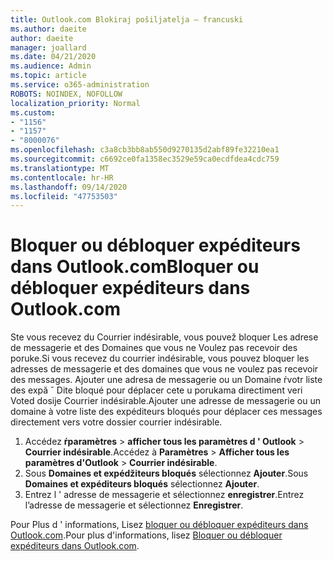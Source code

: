 ```yaml
---
title: Outlook.com Blokiraj pošiljatelja – francuski
ms.author: daeite
author: daeite
manager: joallard
ms.date: 04/21/2020
ms.audience: Admin
ms.topic: article
ms.service: o365-administration
ROBOTS: NOINDEX, NOFOLLOW
localization_priority: Normal
ms.custom:
- "1156"
- "1157"
- "8000076"
ms.openlocfilehash: c3a8cb3bb8ab550d9270135d2abf89fe32210ea1
ms.sourcegitcommit: c6692ce0fa1358ec3529e59ca0ecdfdea4cdc759
ms.translationtype: MT
ms.contentlocale: hr-HR
ms.lasthandoff: 09/14/2020
ms.locfileid: "47753503"
---
```

# <a name="bloquer-ou-dbloquer-expditeurs-dans-outlookcom"></a><span data-ttu-id="59578-102">Bloquer ou débloquer expéditeurs dans Outlook.com</span><span class="sxs-lookup"><span data-stu-id="59578-102">Bloquer ou débloquer expéditeurs dans Outlook.com</span></span>

<span data-ttu-id="59578-103">Ste vous recevez du Courrier indésirable, vous pouvež bloquer Les adrese de messagerie et des Domaines que vous ne Voulez pas recevoir des poruke.</span><span class="sxs-lookup"><span data-stu-id="59578-103">Si vous recevez du courrier indésirable, vous pouvez bloquer les adresses de messagerie et des domaines que vous ne voulez pas recevoir des messages.</span></span> <span data-ttu-id="59578-104">Ajouter une adresa de messagerie ou un Domaine ŕvotr liste des expă ˇ Dite bloqué pour déplacer cete u porukama directiment veri Voted dosije Courrier indésirable.</span><span class="sxs-lookup"><span data-stu-id="59578-104">Ajouter une adresse de messagerie ou un domaine à votre liste des expéditeurs bloqués pour déplacer ces messages directement vers votre dossier courrier indésirable.</span></span>

1. <span data-ttu-id="59578-105">Accédez **ŕparamètres**  >  **afficher tous les paramètres d ' Outlook**  >  **Courrier indésirable**.</span><span class="sxs-lookup"><span data-stu-id="59578-105">Accédez à **Paramètres** > **Afficher tous les paramètres d'Outlook** > **Courrier indésirable**.</span></span>
1. <span data-ttu-id="59578-106">Sous **Domaines et expédžiteurs bloqués** sélectionnez **Ajouter**.</span><span class="sxs-lookup"><span data-stu-id="59578-106">Sous **Domaines et expéditeurs bloqués** sélectionnez **Ajouter**.</span></span>
1. <span data-ttu-id="59578-107">Entrez l ' adresse de messagerie et sélectionnez **enregistrer**.</span><span class="sxs-lookup"><span data-stu-id="59578-107">Entrez l’adresse de messagerie et sélectionnez **Enregistrer**.</span></span>

<span data-ttu-id="59578-108">Pour Plus d ' informations, Lisez [bloquer ou débloquer expéditeurs dans Outlook.com](https://support.office.com/fr-fr/article/afba1c94-77bb-4f50-8b85-057cf52f4d5e?wt.mc_id=Office_Outlook_com_Alchemy).</span><span class="sxs-lookup"><span data-stu-id="59578-108">Pour plus d'informations, lisez [Bloquer ou débloquer expéditeurs dans Outlook.com](https://support.office.com/fr-fr/article/afba1c94-77bb-4f50-8b85-057cf52f4d5e?wt.mc_id=Office_Outlook_com_Alchemy).</span></span>